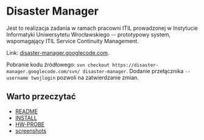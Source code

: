 # Disaster Manager #
Jest to realizacja zadania w ramach pracowni ITIL prowadzonej w Instytucie Informatyki Uniwersytetu Wrocławskiego -- prototypowy system, wspomagający ITIL Service Continuity Management.

Link: [disaster-manager.googlecode.com](http://disaster-manager.googlecode.com).

Pobranie kodu źródłowego:
`svn checkout https://disaster-manager.googlecode.com/svn/ disaster-manager`.
Dodanie przełącznika `--username twojlogin` pozwoli na zatwierdzanie zmian.

## Warto przeczytać ##
  * [README](http://code.google.com/p/disaster-manager/source/browse/docs/README)
  * [INSTALL](http://code.google.com/p/disaster-manager/source/browse/docs/INSTALL)
  * [HW-PROBE](http://code.google.com/p/disaster-manager/source/browse/docs/HW-PROBE)
  * [screenshots](http://code.google.com/p/disaster-manager/wiki/screenshots)